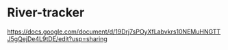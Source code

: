 # River-tracker
https://docs.google.com/document/d/19Drj7sPOyXfLabvkrs10NEMuHNGTTJ5gQejDe4L9tDE/edit?usp=sharing
